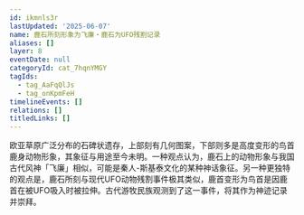 ```yaml
---
id: ikmnls3r
lastUpdated: '2025-06-07'
name: 鹿石所刻形象为飞廉・鹿石为UFO残割记录
aliases: []
layer: 8
eventDate: null
categoryId: cat_7hqnYMGY
tagIds:
  - tag_AaFqQlJs
  - tag_onKpmFeH
timelineEvents: []
relations: []
titledLinks: []
---
```

欧亚草原广泛分布的石碑状遗存，上部刻有几何图案，下部则多是高度变形的鸟首鹿身动物形象，其象征与用途至今未明。一种观点认为，鹿石上的动物形象与我国古代风神「飞廉」相似，可能是秦人-斯基泰文化的某种神话象征。另一种更独特的观点是，鹿石所刻与现代UFO动物残割事件极其类似，鹿首变形为鸟首是因鹿首在被UFO吸入时被拉伸。古代游牧民族观测到了这一事件，将其作为神迹记录并崇拜。

